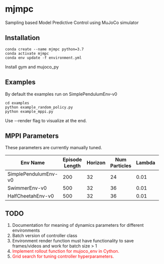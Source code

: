 # mjmpc
Sampling based Model Predictive Control using MuJoCo simulator
## Installation
```
conda create --name mjmpc python=3.7
conda activate mjmpc
conda env update -f environment.yml
```
Install gym and mujoco_py

## Examples
By default the examples run on SimplePendulumEnv-v0
```
cd examples
python example_random_policy.py
python example_mppi.py
```

Use --render flag to visualize at the end.


## MPPI Parameters

These parameters are currently manually tuned.

| Env Name             | Episode Length | Horizon | Num Particles | Lambda | Covariance | Step Size | Gamma | Num Iters |
|----------------------|----------------|---------|---------------|--------|------------|-----------|-------|-----------|
| SimplePendulumEnv-v0 | 200            | 32      | 24            | 0.01   | 3.5        | 0.55      | 1.0   | 1         |
| SwimmerEnv-v0        | 500            | 32      | 36            | 0.01   | 3.0        | 0.55      | 1.0   | 1         |
| HalfCheetahEnv-v0    | 500            | 32      | 36            | 0.01   | 3.0        | 0.55      | 1.0   | 1         |


## TODO
1. Documentation for meaning of dynamics parameters for different environments
2. Batch version of controller class
3. Environment render function must have functionality to save frames/videos and work for batch size > 1
4. <span style="color:red">Implement rollout function for mujoco_env in Cython.</span>
5. <span style="color:red"> Grid search for tuning controller hyperparameters.</span>
